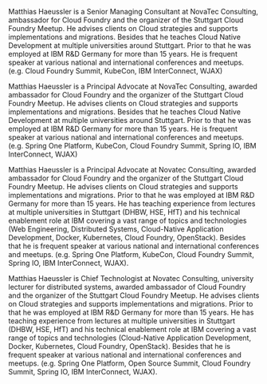 Matthias Haeussler is a Senior Managing Consultant at NovaTec Consulting, ambassador for Cloud Foundry and the organizer of the Stuttgart Cloud Foundry Meetup. He advises clients on Cloud strategies and supports implementations and migrations. Besides that he teaches Cloud Native Development at multiple universities around Stuttgart. Prior to that he was employed at IBM R&D Germany for more than 15 years. He is frequent  speaker at various national and international conferences and meetups. (e.g. Cloud Foundry Summit, KubeCon, IBM InterConnect, WJAX)

Matthias Haeussler is a Principal Advocate at NovaTec Consulting, awarded ambassador for Cloud Foundry and the organizer of the Stuttgart Cloud Foundry Meetup. He advises clients on Cloud strategies and supports implementations and migrations. Besides that he teaches Cloud Native Development at multiple universities around Stuttgart. Prior to that he was employed at IBM R&D Germany for more than 15 years. He is frequent  speaker at various national and international conferences and meetups. (e.g. Spring One Platform, KubeCon, Cloud Foundry Summit, Spring IO, IBM InterConnect, WJAX)

Matthias Haeussler is a Principal Advocate at Novatec Consulting, awarded ambassador for Cloud Foundry and the organizer of the Stuttgart Cloud Foundry Meetup. He advises clients on Cloud strategies and supports implementations and migrations. Prior to that he was employed at IBM R&D Germany for more than 15 years. He has teaching experience from lectures at multiple universities in Stuttgart (DHBW, HSE, HfT) and his technical enablement role at IBM covering a vast range of topics and technologies (Web Engineering, Distributed Systems, Cloud-Native Application Development, Docker, Kubernetes, Cloud Foundry, OpenStack). Besides that he is frequent speaker at various national and international conferences and meetups. (e.g. Spring One Platform, KubeCon, Cloud Foundry Summit, Spring IO, IBM InterConnect, WJAX).

Matthias Haeussler is Chief Technologist at Novatec Consulting, university lecturer for distributed systems, awarded ambassador of Cloud Foundry and the organizer of the Stuttgart Cloud Foundry Meetup. He advises clients on Cloud strategies and supports implementations and migrations. Prior to that he was employed at IBM R&D Germany for more than 15 years. He has teaching experience from lectures at multiple universities in Stuttgart (DHBW, HSE, HfT) and his technical enablement role at IBM covering a vast range of topics and technologies (Cloud-Native Application Development, Docker, Kubernetes, Cloud Foundry, OpenStack). Besides that he is frequent speaker at various national and international conferences and meetups. (e.g. Spring One Platform, Open Source Summit, Cloud Foundry Summit, Spring IO, IBM InterConnect, WJAX).
